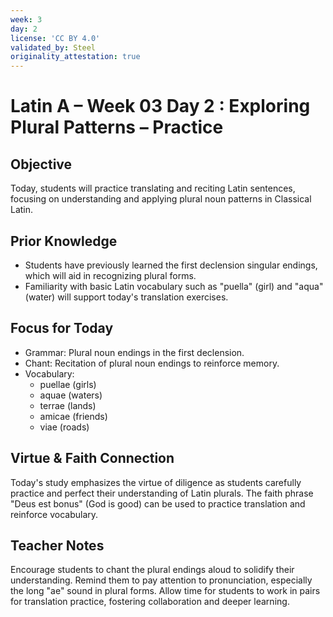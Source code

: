 ```yaml
---
week: 3
day: 2
license: 'CC BY 4.0'
validated_by: Steel
originality_attestation: true
---
```


# Latin A – Week 03 Day 2 : Exploring Plural Patterns – Practice

## Objective
Today, students will practice translating and reciting Latin sentences, focusing on understanding and applying plural noun patterns in Classical Latin.

## Prior Knowledge
- Students have previously learned the first declension singular endings, which will aid in recognizing plural forms.
- Familiarity with basic Latin vocabulary such as "puella" (girl) and "aqua" (water) will support today's translation exercises.

## Focus for Today
- Grammar: Plural noun endings in the first declension.
- Chant: Recitation of plural noun endings to reinforce memory.
- Vocabulary: 
  - puellae (girls)
  - aquae (waters)
  - terrae (lands)
  - amicae (friends)
  - viae (roads)

## Virtue & Faith Connection
Today's study emphasizes the virtue of diligence as students carefully practice and perfect their understanding of Latin plurals. The faith phrase "Deus est bonus" (God is good) can be used to practice translation and reinforce vocabulary.

## Teacher Notes
Encourage students to chant the plural endings aloud to solidify their understanding. Remind them to pay attention to pronunciation, especially the long "ae" sound in plural forms. Allow time for students to work in pairs for translation practice, fostering collaboration and deeper learning.